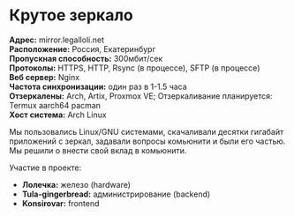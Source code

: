 # Крутое зеркало
**Адрес:** mirror.legalloli.net <br>
**Расположение:** Россия, Екатеринбург <br>
**Пропускная способность:** 300мбит/сек <br>
**Протоколы:** HTTPS, HTTP, Rsync (в процессе),  SFTP (в процессе) <br>
**Веб сервер:** Nginx <br>
**Частота синхронизации:** один раз в 1-1.5 часа <br>
**Отзеркалены:** Arch, Artix, Proxmox VE; Отзеркаливание планируется: Termux aarch64 pacman <br>
**Хост система:** Arch Linux <br>

Мы пользовались Linux/GNU системами, скачаливали десятки гигабайт приложений с зеркал, задавали вопросы комьюнити и были его частью. Мы решили о внести свой вклад в комьюнити.

Участие в проекте:
- **Лолечка:** железо (hardware)
- **Tula-gingerbread:** администрирование (backend)
- **Konsirovar:** frontend
